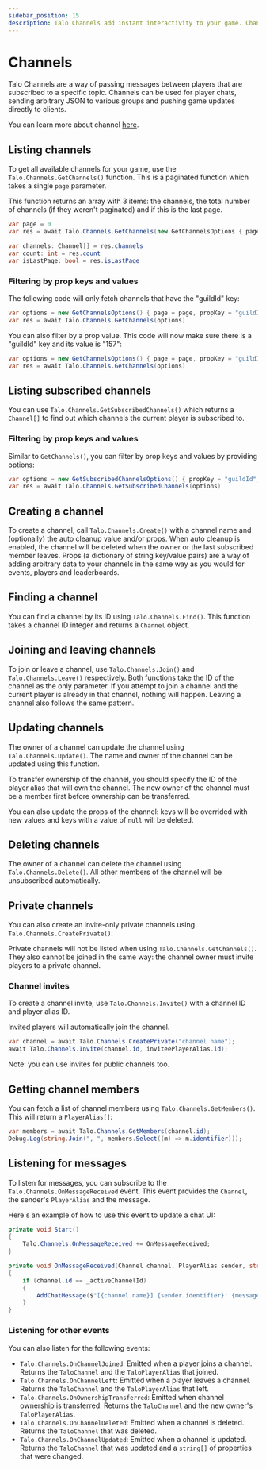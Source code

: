 ```yaml
---
sidebar_position: 15
description: Talo Channels add instant interactivity to your game. Channels can be used for player chats, sending event-based messages and more.
---
```


# Channels

Talo Channels are a way of passing messages between players that are subscribed to a specific topic. Channels can be used for player chats, sending arbitrary JSON to various groups and pushing game updates directly to clients.

You can learn more about channel [here](https://trytalo.com/channels).

## Listing channels

To get all available channels for your game, use the `Talo.Channels.GetChannels()` function. This is a paginated function which takes a single `page` parameter.

This function returns an array with 3 items: the channels, the total number of channels (if they weren't paginated) and if this is the last page.

```csharp
var page = 0
var res = await Talo.Channels.GetChannels(new GetChannelsOptions { page = page })

var channels: Channel[] = res.channels
var count: int = res.count
var isLastPage: bool = res.isLastPage
```

### Filtering by prop keys and values

The following code will only fetch channels that have the "guildId" key:

```csharp
var options = new GetChannelsOptions() { page = page, propKey = "guildId" }
var res = await Talo.Channels.GetChannels(options)
```

You can also filter by a prop value. This code will now make sure there is a "guildId" key and its value is "157":

```csharp
var options = new GetChannelsOptions() { page = page, propKey = "guildId", propValue = "157" }
var res = await Talo.Channels.GetChannels(options)
```

## Listing subscribed channels

You can use `Talo.Channels.GetSubscribedChannels()` which returns a `Channel[]` to find out which channels the current player is subscribed to.

### Filtering by prop keys and values

Similar to `GetChannels()`, you can filter by prop keys and values by providing options:

```csharp
var options = new GetSubscribedChannelsOptions() { propKey = "guildId", propValue = "157" }
var res = await Talo.Channels.GetSubscribedChannels(options)
```

## Creating a channel

To create a channel, call `Talo.Channels.Create()` with a channel name and (optionally) the auto cleanup value and/or props. When auto cleanup is enabled, the channel will be deleted when the owner or the last subscribed member leaves. Props (a dictionary of string key/value pairs) are a way of adding arbitrary data to your channels in the same way as you would for events, players and leaderboards.

## Finding a channel

You can find a channel by its ID using `Talo.Channels.Find()`. This function takes a channel ID integer and returns a `Channel` object.

## Joining and leaving channels

To join or leave a channel, use `Talo.Channels.Join()` and `Talo.Channels.Leave()` respectively. Both functions take the ID of the channel as the only parameter. If you attempt to join a channel and the current player is already in that channel, nothing will happen. Leaving a channel also follows the same pattern.

## Updating channels

The owner of a channel can update the channel using `Talo.Channels.Update()`. The name and owner of the channel can be updated using this function.

To transfer ownership of the channel, you should specify the ID of the player alias that will own the channel. The new owner of the channel must be a member first before ownership can be transferred.

You can also update the props of the channel: keys will be overrided with new values and keys with a value of `null` will be deleted.

## Deleting channels

The owner of a channel can delete the channel using `Talo.Channels.Delete()`. All other members of the channel will be unsubscribed automatically.

## Private channels

You can also create an invite-only private channels using `Talo.Channels.CreatePrivate()`.

Private channels will not be listed when using `Talo.Channels.GetChannels()`. They also cannot be joined in the same way: the channel owner must invite players to a private channel.

### Channel invites

To create a channel invite, use `Talo.Channels.Invite()` with a channel ID and player alias ID.

Invited players will automatically join the channel.

```csharp
var channel = await Talo.Channels.CreatePrivate("channel name");
await Talo.Channels.Invite(channel.id, inviteePlayerAlias.id);
```

Note: you can use invites for public channels too.

## Getting channel members

You can fetch a list of channel members using `Talo.Channels.GetMembers()`. This will return a `PlayerAlias[]`:

```csharp
var members = await Talo.Channels.GetMembers(channel.id);
Debug.Log(string.Join(", ", members.Select((m) => m.identifier)));
```

## Listening for messages

To listen for messages, you can subscribe to the `Talo.Channels.OnMessageReceived` event. This event provides the `Channel`, the sender's `PlayerAlias` and the message.

Here's an example of how to use this event to update a chat UI:

```csharp
private void Start()
{
    Talo.Channels.OnMessageReceived += OnMessageReceived;
}

private void OnMessageReceived(Channel channel, PlayerAlias sender, string message)
{
	if (channel.id == _activeChannelId)
	{
		AddChatMessage($"[{channel.name}] {sender.identifier}: {message}");
	}
}
```

### Listening for other events

You can also listen for the following events:
- `Talo.Channels.OnChannelJoined`: Emitted when a player joins a channel. Returns the `TaloChannel` and the `TaloPlayerAlias` that joined.
- `Talo.Channels.OnChannelLeft`: Emitted when a player leaves a channel. Returns the `TaloChannel` and the `TaloPlayerAlias` that left.
- `Talo.Channels.OnOwnershipTransferred`: Emitted when channel ownership is transferred. Returns the `TaloChannel` and the new owner's `TaloPlayerAlias`.
- `Talo.Channels.OnChannelDeleted`: Emitted when a channel is deleted. Returns the `TaloChannel` that was deleted.
- `Talo.Channels.OnChannelUpdated`: Emitted when a channel is updated. Returns the `TaloChannel` that was updated and a `string[]` of properties that were changed.
